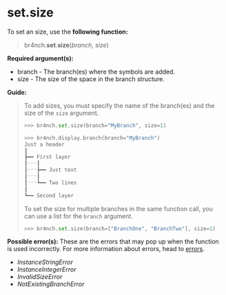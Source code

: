 # set.size

To set an size, use the **following function:**

> br4nch.**set**.**size**(*branch*, *size*)

**Required argument(s):**

- branch - The branch(es) where the symbols are added.
- size - The size of the space in the branch structure.

**Guide:**

> To add sizes, you must specify the name of the branch(es) and the size of the `size` argument.
>
> ```python
> >>> br4nch.set.size(branch="MyBranch", size=1)
> 
> >>> br4nch.display.branch(branch="MyBranch")
> Just a header
> ┃
> ┣━━ First layer
> ┃ˑˑˑ┃
> ┃ˑˑˑ┣━━ Just text
> ┃ˑˑˑ┃
> ┃ˑˑˑ┗━━ Two lines
> ┃
> ┗━━ Second layer
> ```
>
> To set the size for multiple branches in the same function call, you can use a list for the `branch` argument.
>
> ```python
> >>> br4nch.set.size(branch=["BranchOne", "BranchTwo"], size=1)
> ```

**Possible error(s):**
These are the errors that may pop up when the function is used incorrectly.
For more information about errors, head to [errors](../../guides/errors.md).

- *InstanceStringError*
- *InstanceIntegerError*
- *InvalidSizeError*
- *NotExistingBranchError*

